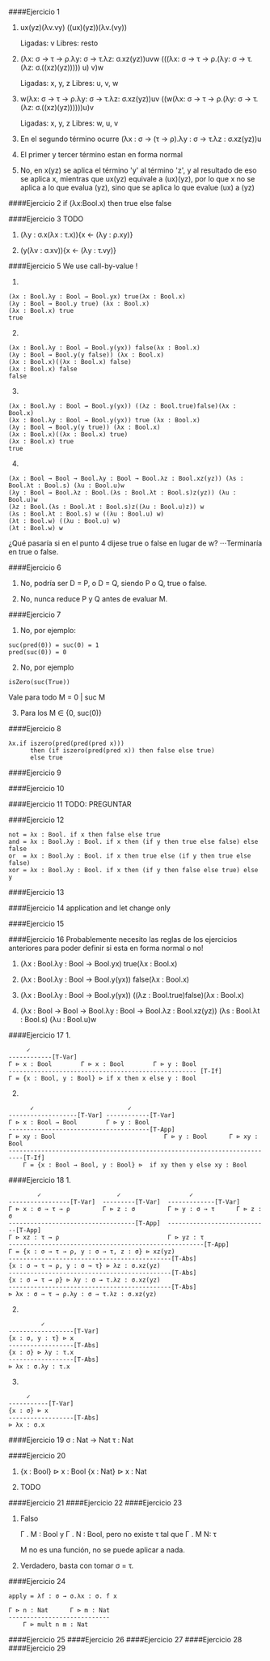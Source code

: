 ####Ejercicio 1

1. ux(yz)(λv.vy)
   ((ux)(yz))(λv.(vy))

   Ligadas: v
   Libres: resto

2. (λx: σ → τ → ρ.λy: σ → τ.λz: σ.xz(yz))uvw
   (((λx: σ → τ → ρ.(λy: σ → τ.(λz: σ.((xz)(yz))))) u) v)w

   Ligadas: x, y, z
   Libres: u, v, w

3. w(λx: σ → τ → ρ.λy: σ → τ.λz: σ.xz(yz))uv
   ((w(λx: σ → τ → ρ.(λy: σ → τ.(λz: σ.((xz)(yz))))))u)v

   Ligadas: x, y, z
   Libres: w, u, v

3) En el segundo término ocurre (λx : σ → (τ → ρ).λy : σ → τ.λz : σ.xz(yz))u

4) El primer y tercer término estan en forma normal

5) No, en x(yz) se aplica el término 'y' al término 'z', y al resultado
   de eso se aplica x, mientras que ux(yz) equivale a (ux)(yz), por lo que
   x no se aplica a lo que evalua (yz), sino que se aplica lo que evalue
   (ux) a (yz)

####Ejercicio 2
if (λx:Bool.x) then true else false

####Ejercicio 3
TODO

1. (λy : σ.x(λx : τ.x)){x ← (λy : ρ.xy)}

2. (y(λv : σ.xv)){x ← (λy : τ.vy)}

####Ejercicio 5
We use call-by-value !

1.
```
(λx : Bool.λy : Bool → Bool.yx) true(λx : Bool.x)
(λy : Bool → Bool.y true) (λx : Bool.x)
(λx : Bool.x) true
true
```

2.
```
(λx : Bool.λy : Bool → Bool.y(yx)) false(λx : Bool.x)
(λy : Bool → Bool.y(y false)) (λx : Bool.x)
(λx : Bool.x)((λx : Bool.x) false)
(λx : Bool.x) false
false
```

3.
```
(λx : Bool.λy : Bool → Bool.y(yx)) ((λz : Bool.true)false)(λx : Bool.x)
(λx : Bool.λy : Bool → Bool.y(yx)) true (λx : Bool.x)
(λy : Bool → Bool.y(y true)) (λx : Bool.x)
(λx : Bool.x)((λx : Bool.x) true)
(λx : Bool.x) true
true
```

4.
```
(λx : Bool → Bool → Bool.λy : Bool → Bool.λz : Bool.xz(yz)) (λs : Bool.λt : Bool.s) (λu : Bool.u)w
(λy : Bool → Bool.λz : Bool.(λs : Bool.λt : Bool.s)z(yz)) (λu : Bool.u)w
(λz : Bool.(λs : Bool.λt : Bool.s)z((λu : Bool.u)z)) w
(λs : Bool.λt : Bool.s) w ((λu : Bool.u) w)
(λt : Bool.w) ((λu : Bool.u) w)
(λt : Bool.w) w
```

¿Qué pasaría si en el punto 4 dijese true o false en lugar de w?
⋅⋅⋅Terminaría en true o false.

####Ejercicio 6
1. No, podría ser D = P, o D = Q, siendo P o Q, true o false.

2. No, nunca reduce P y Q antes de evaluar M.

####Ejercicio 7
1. No, por ejemplo:
```
suc(pred(0)) = suc(0) = 1
pred(suc(0)) = 0
```

2. No, por ejemplo
```
isZero(suc(True))
```
Vale para todo M = 0 | suc M

3. Para los M ∈ {0, suc(0)}

####Ejercicio 8
```
λx.if iszero(pred(pred(pred x)))
      then (if iszero(pred(pred x)) then false else true)
      else true
```

####Ejercicio 9

####Ejercicio 10

####Ejercicio 11
TODO: PREGUNTAR

####Ejercicio 12
```
not = λx : Bool. if x then false else true
and = λx : Bool.λy : Bool. if x then (if y then true else false) else false
or  = λx : Bool.λy : Bool. if x then true else (if y then true else false)
xor = λx : Bool.λy : Bool. if x then (if y then false else true) else y
```

####Ejercicio 13

####Ejercicio 14
application and let change only

####Ejercicio 15

####Ejercicio 16
Probablemente necesito las reglas de los ejercicios anteriores para poder
definir si esta en forma normal o no!
1. (λx : Bool.λy : Bool → Bool.yx) true(λx : Bool.x)

2. (λx : Bool.λy : Bool → Bool.y(yx)) false(λx : Bool.x)

3. (λx : Bool.λy : Bool → Bool.y(yx)) ((λz : Bool.true)false)(λx : Bool.x)

4. (λx : Bool → Bool → Bool.λy : Bool → Bool.λz : Bool.xz(yz)) (λs : Bool.λt : Bool.s) (λu : Bool.u)w

####Ejercicio 17
1.
```
     ✓
------------[T-Var]
Γ ⊳ x : Bool        Γ ⊳ x : Bool        Γ ⊳ y : Bool
---------------------------------------------------- [T-If]
Γ = {x : Bool, y : Bool} ⊳ if x then x else y : Bool
```
2.
```
      ✓                          ✓
-------------------[T-Var] ------------[T-Var]
Γ ⊳ x : Bool → Bool        Γ ⊳ y : Bool
---------------------------------------[T-App]
Γ ⊳ xy : Bool                              Γ ⊳ y : Bool      Γ ⊳ xy : Bool
--------------------------------------------------------------------------[T-If]
    Γ = {x : Bool → Bool, y : Bool} ⊳  if xy then y else xy : Bool
```
####Ejercicio 18
1.
```
        ✓                     ✓                   ✓
-----------------[T-Var]  ---------[T-Var]  -------------[T-Var]
Γ ⊳ x : σ → τ → ρ         Γ ⊳ z : σ         Γ ⊳ y : σ → τ      Γ ⊳ z : σ
-----------------------------------[T-App]  ----------------------------[T-App]
Γ ⊳ xz : τ → ρ                              Γ ⊳ yz : τ
------------------------------------------------------[T-App]
Γ = {x : σ → τ → ρ, y : σ → τ, z : σ} ⊳ xz(yz)
---------------------------------------------[T-Abs]
{x : σ → τ → ρ, y : σ → τ} ⊳ λz : σ.xz(yz)
---------------------------------------------[T-Abs]
{x : σ → τ → ρ} ⊳ λy : σ → τ.λz : σ.xz(yz)
---------------------------------------------[T-Abs]
⊳ λx : σ → τ → ρ.λy : σ → τ.λz : σ.xz(yz)
```
2.
```
         ✓
------------------[T-Var]
{x : σ, y : τ} ⊳ x
------------------[T-Abs]
{x : σ} ⊳ λy : τ.x
------------------[T-Abs]
⊳ λx : σ.λy : τ.x
```
3.
```
     ✓
-----------[T-Var]
{x : σ} ⊳ x
------------------[T-Abs]
⊳ λx : σ.x
```

####Ejercicio 19
σ : Nat → Nat
τ : Nat

####Ejercicio 20
1. {x : Bool} ⊳ x : Bool
   {x : Nat}  ⊳ x : Nat

2. TODO

####Ejercicio 21
####Ejercicio 22
####Ejercicio 23
1. Falso

   Γ . M : Bool y Γ . N : Bool, pero no existe τ tal que Γ . M N: τ

   M no es una función, no se puede aplicar a nada.

2. Verdadero, basta con tomar σ = τ.

####Ejercicio 24
```
apply = λf : σ → σ.λx : σ. f x

Γ ⊳ n : Nat      Γ ⊳ m : Nat
----------------------------
    Γ ⊳ mult n m : Nat
```

####Ejercicio 25
####Ejercicio 26
####Ejercicio 27
####Ejercicio 28
####Ejercicio 29
